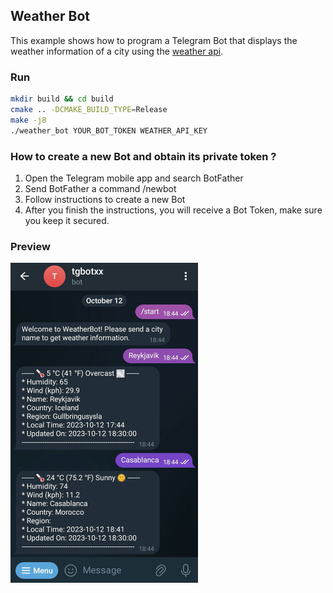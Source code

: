## Weather Bot
This example shows how to program a Telegram Bot that displays the weather information of a city using the [weather api](https://www.weatherapi.com/). 

### Run
```bash
mkdir build && cd build
cmake .. -DCMAKE_BUILD_TYPE=Release
make -j8
./weather_bot YOUR_BOT_TOKEN WEATHER_API_KEY
```

### How to create a new Bot and obtain its private token ?
1. Open the Telegram mobile app and search BotFather
2. Send BotFather a command /newbot
3. Follow instructions to create a new Bot
4. After you finish the instructions, you will receive a Bot Token, make sure you keep it secured.

### Preview
<img src="img/preview.jpg" alt="Preview" width="300"/>
